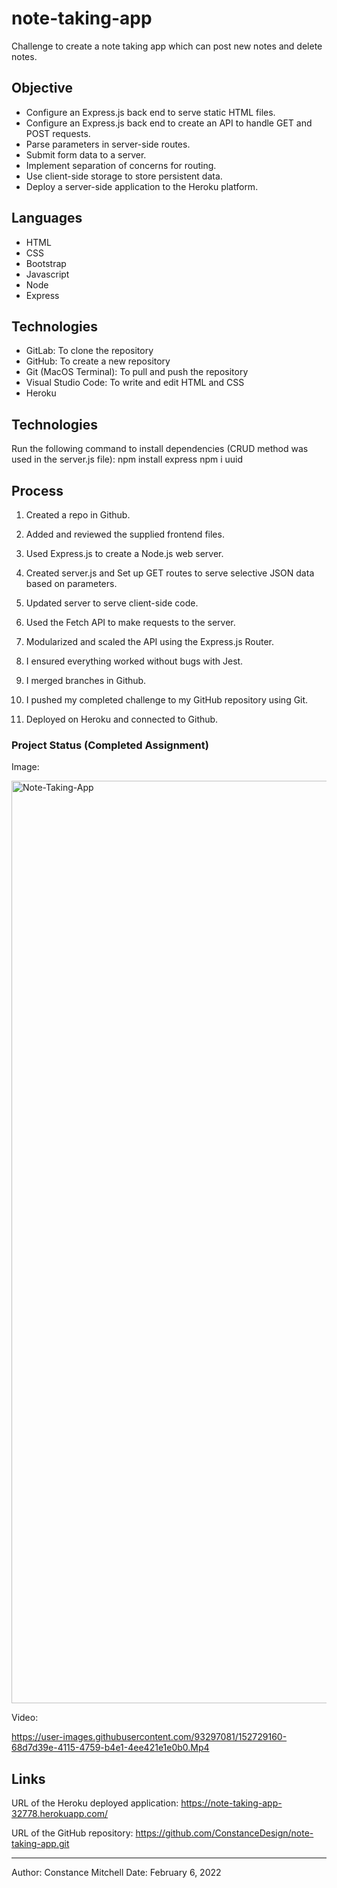 # note-taking-app

Challenge to create a note taking app which can post new notes and delete notes.

## Objective

- Configure an Express.js back end to serve static HTML files.
- Configure an Express.js back end to create an API to handle GET and POST requests.
- Parse parameters in server-side routes.
- Submit form data to a server.
- Implement separation of concerns for routing.
- Use client-side storage to store persistent data.
- Deploy a server-side application to the Heroku platform.

## Languages

- HTML
- CSS
- Bootstrap
- Javascript
- Node
- Express

## Technologies

- GitLab: To clone the repository
- GitHub: To create a new repository
- Git (MacOS Terminal): To pull and push the repository
- Visual Studio Code: To write and edit HTML and CSS
- Heroku

## Technologies

Run the following command to install dependencies (CRUD method was used in the server.js file):
npm install express npm i uuid

## Process

1. Created a repo in Github.

2. Added and reviewed the supplied frontend files.

3. Used Express.js to create a Node.js web server.

4. Created server.js and Set up GET routes to serve selective JSON data based on parameters.

5. Updated server to serve client-side code.

6. Used the Fetch API to make requests to the server.

7. Modularized and scaled the API using the Express.js Router.

8. I ensured everything worked without bugs with Jest.

9. I merged branches in Github.

10. I pushed my completed challenge to my GitHub repository using Git.

11. Deployed on Heroku and connected to Github.

### Project Status (Completed Assignment)

Image:

<img width="1476" alt="Note-Taking-App" src="https://user-images.githubusercontent.com/93297081/152729259-3f1294e1-af75-4eba-a753-c4b8b5b89f7e.png">

Video:

https://user-images.githubusercontent.com/93297081/152729160-68d7d39e-4115-4759-b4e1-4ee421e1e0b0.Mp4

## Links

URL of the Heroku deployed application:
<https://note-taking-app-32778.herokuapp.com/>

URL of the GitHub repository:
<https://github.com/ConstanceDesign/note-taking-app.git>

---

Author: Constance Mitchell
Date: February 6, 2022
